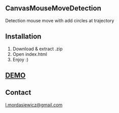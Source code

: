 ## CanvasMouseMoveDetection
Detection mouse move with add circles at trajectory

## Installation

1. Download & extract .zip
2. Open index.html
3. Enjoy :)

## **[DEMO]**

## Contact

l.mordasiewicz@gmail.com

[DEMO]: <http://htmlpreview.github.io/?https://github.com/mlukasz7/CanvasMouseMoveDetectiobn/blob/master/CanvasMousedetection/index.html>
